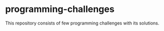# programming-challenges
This repository consists of few programming challenges with its solutions.

